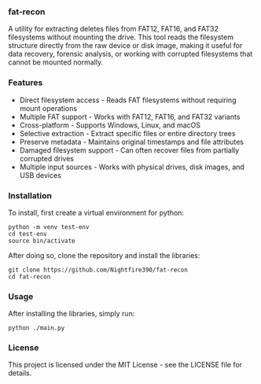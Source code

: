 ### fat-recon

A utility for extracting deletes files from FAT12, FAT16, and FAT32 filesystems without mounting the drive. This tool reads the filesystem structure directly from the raw device or disk image, making it useful for data recovery, forensic analysis, or working with corrupted filesystems that cannot be mounted normally.

### Features

- Direct filesystem access - Reads FAT filesystems without requiring mount operations
- Multiple FAT support - Works with FAT12, FAT16, and FAT32 variants
- Cross-platform - Supports Windows, Linux, and macOS
- Selective extraction - Extract specific files or entire directory trees
- Preserve metadata - Maintains original timestamps and file attributes
- Damaged filesystem support - Can often recover files from partially corrupted drives
- Multiple input sources - Works with physical drives, disk images, and USB devices

### Installation

To install, first create a virtual environment for python:

```
python -m venv test-env
cd test-env
source bin/activate
```

After doing so, clone the repository and install the libraries:

```
git clone https://github.com/Nightfire390/fat-recon
cd fat-recon
```

### Usage

After installing the libraries, simply run:
```
python ./main.py
```

### License

This project is licensed under the MIT License - see the LICENSE file for details.
